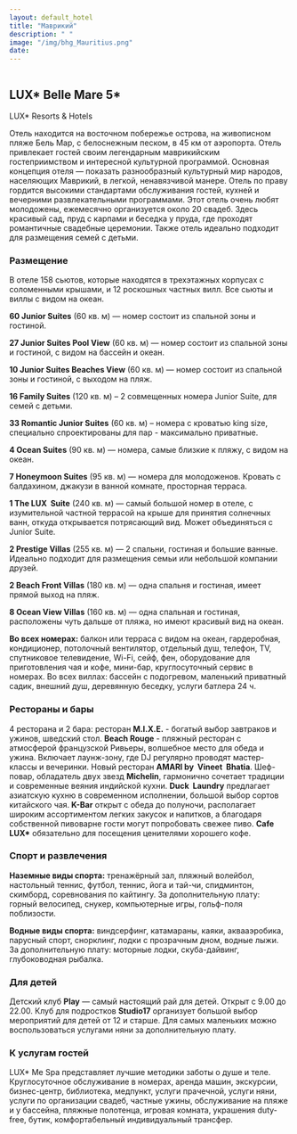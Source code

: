 ```yaml
---
layout: default_hotel
title: "Маврикий"
description: " "
image: "/img/bhg_Mauritius.png"
date: 
---
```



<div id="photo_gallery"><a class="gallery" rel="group" href="/hotels/mauritius/11770/1GLMTSjSoM.jpg" target="_blank" title=""><img src="https://raw.githubusercontent.com/52tour/52tour.github.io/main/hotels/mauritius/11770/_1GLMTSjSoM.jpg" alt=""></a><a class="gallery" rel="group" href="/hotels/mauritius/11770/1hqfrG9Dv7.jpg" target="_blank" title=""><img src="https://raw.githubusercontent.com/52tour/52tour.github.io/main/hotels/mauritius/11770/_1hqfrG9Dv7.jpg" alt=""></a><a class="gallery" rel="group" href="/hotels/mauritius/11770/9cb45AKjeE.jpg" target="_blank" title=""><img src="https://raw.githubusercontent.com/52tour/52tour.github.io/main/hotels/mauritius/11770/_9cb45AKjeE.jpg" alt=""></a><a class="gallery" rel="group" href="/hotels/mauritius/11770/Dhs5voaX0D.jpg" target="_blank" title=""><img src="https://raw.githubusercontent.com/52tour/52tour.github.io/main/hotels/mauritius/11770/_Dhs5voaX0D.jpg" alt=""></a><a class="gallery" rel="group" href="/hotels/mauritius/11770/EZhHGA2Fl2.jpg" target="_blank" title=""><img src="https://raw.githubusercontent.com/52tour/52tour.github.io/main/hotels/mauritius/11770/_EZhHGA2Fl2.jpg" alt=""></a><a class="gallery" rel="group" href="/hotels/mauritius/11770/FRu7MxJh8S.jpg" target="_blank" title=""><img src="https://raw.githubusercontent.com/52tour/52tour.github.io/main/hotels/mauritius/11770/_FRu7MxJh8S.jpg" alt=""></a><a class="gallery" rel="group" href="/hotels/mauritius/11770/G4Kd6xYvtS.jpg" target="_blank" title=""><img src="https://raw.githubusercontent.com/52tour/52tour.github.io/main/hotels/mauritius/11770/_G4Kd6xYvtS.jpg" alt=""></a><a class="gallery" rel="group" href="/hotels/mauritius/11770/HpQzen97Ks.jpg" target="_blank" title=""><img src="https://raw.githubusercontent.com/52tour/52tour.github.io/main/hotels/mauritius/11770/_HpQzen97Ks.jpg" alt=""></a><a class="gallery" rel="group" href="/hotels/mauritius/11770/Jiwqazxv0k.jpg" target="_blank" title=""><img src="https://raw.githubusercontent.com/52tour/52tour.github.io/main/hotels/mauritius/11770/_Jiwqazxv0k.jpg" alt=""></a><a class="gallery" rel="group" href="/hotels/mauritius/11770/K4EfbqNVHV.jpg" target="_blank" title=""><img src="https://raw.githubusercontent.com/52tour/52tour.github.io/main/hotels/mauritius/11770/_K4EfbqNVHV.jpg" alt=""></a><a class="gallery" rel="group" href="/hotels/mauritius/11770/L6kXospGaP.jpg" target="_blank" title=""><img src="https://raw.githubusercontent.com/52tour/52tour.github.io/main/hotels/mauritius/11770/_L6kXospGaP.jpg" alt=""></a><a class="gallery" rel="group" href="/hotels/mauritius/11770/M42zqrOt0H.jpg" target="_blank" title=""><img src="https://raw.githubusercontent.com/52tour/52tour.github.io/main/hotels/mauritius/11770/_M42zqrOt0H.jpg" alt=""></a><a class="gallery" rel="group" href="/hotels/mauritius/11770/NaUZe0zZjO.jpg" target="_blank" title=""><img src="https://raw.githubusercontent.com/52tour/52tour.github.io/main/hotels/mauritius/11770/_NaUZe0zZjO.jpg" alt=""></a><a class="gallery" rel="group" href="/hotels/mauritius/11770/Nu0P4qhTUi.jpg" target="_blank" title=""><img src="https://raw.githubusercontent.com/52tour/52tour.github.io/main/hotels/mauritius/11770/_Nu0P4qhTUi.jpg" alt=""></a><a class="gallery" rel="group" href="/hotels/mauritius/11770/VaNmpe3ySy.jpg" target="_blank" title=""><img src="https://raw.githubusercontent.com/52tour/52tour.github.io/main/hotels/mauritius/11770/_VaNmpe3ySy.jpg" alt=""></a><a class="gallery" rel="group" href="/hotels/mauritius/11770/WZneH3PJIb.jpg" target="_blank" title=""><img src="https://raw.githubusercontent.com/52tour/52tour.github.io/main/hotels/mauritius/11770/_WZneH3PJIb.jpg" alt=""></a><a class="gallery" rel="group" href="/hotels/mauritius/11770/XErdV4sBtH.jpg" target="_blank" title=""><img src="https://raw.githubusercontent.com/52tour/52tour.github.io/main/hotels/mauritius/11770/_XErdV4sBtH.jpg" alt=""></a><a class="gallery" rel="group" href="/hotels/mauritius/11770/ZD3GjkZK0I.jpg" target="_blank" title=""><img src="https://raw.githubusercontent.com/52tour/52tour.github.io/main/hotels/mauritius/11770/_ZD3GjkZK0I.jpg" alt=""></a><a class="gallery" rel="group" href="/hotels/mauritius/11770/amGFgirFJ2.jpg" target="_blank" title=""><img src="https://raw.githubusercontent.com/52tour/52tour.github.io/main/hotels/mauritius/11770/_amGFgirFJ2.jpg" alt=""></a><a class="gallery" rel="group" href="/hotels/mauritius/11770/bcx2MLpVT9.jpg" target="_blank" title=""><img src="https://raw.githubusercontent.com/52tour/52tour.github.io/main/hotels/mauritius/11770/_bcx2MLpVT9.jpg" alt=""></a><a class="gallery" rel="group" href="/hotels/mauritius/11770/g5d9gUcOYx.jpg" target="_blank" title=""><img src="https://raw.githubusercontent.com/52tour/52tour.github.io/main/hotels/mauritius/11770/_g5d9gUcOYx.jpg" alt=""></a><a class="gallery" rel="group" href="/hotels/mauritius/11770/iHTaG2y4lT.jpg" target="_blank" title=""><img src="https://raw.githubusercontent.com/52tour/52tour.github.io/main/hotels/mauritius/11770/_iHTaG2y4lT.jpg" alt=""></a><a class="gallery" rel="group" href="/hotels/mauritius/11770/n9ci8riIqB.jpg" target="_blank" title=""><img src="https://raw.githubusercontent.com/52tour/52tour.github.io/main/hotels/mauritius/11770/_n9ci8riIqB.jpg" alt=""></a><a class="gallery" rel="group" href="/hotels/mauritius/11770/oCrV3CuA8v.jpg" target="_blank" title=""><img src="https://raw.githubusercontent.com/52tour/52tour.github.io/main/hotels/mauritius/11770/_oCrV3CuA8v.jpg" alt=""></a><a class="gallery" rel="group" href="/hotels/mauritius/11770/pNfhCeGoen.jpg" target="_blank" title=""><img src="https://raw.githubusercontent.com/52tour/52tour.github.io/main/hotels/mauritius/11770/_pNfhCeGoen.jpg" alt=""></a><a class="gallery" rel="group" href="/hotels/mauritius/11770/riSPxzSmiB.jpg" target="_blank" title=""><img src="https://raw.githubusercontent.com/52tour/52tour.github.io/main/hotels/mauritius/11770/_riSPxzSmiB.jpg" alt=""></a><a class="gallery" rel="group" href="/hotels/mauritius/11770/w3SZ9nnjkn.jpg" target="_blank" title=""><img src="https://raw.githubusercontent.com/52tour/52tour.github.io/main/hotels/mauritius/11770/_w3SZ9nnjkn.jpg" alt=""></a><a class="gallery" rel="group" href="/hotels/mauritius/11770/y4HS26lrNv.jpg" target="_blank" title=""><img src="https://raw.githubusercontent.com/52tour/52tour.github.io/main/hotels/mauritius/11770/_y4HS26lrNv.jpg" alt=""></a></div>

<div id="content"><div class="message"><h2>LUX* Belle Mare  5*</h2><p>LUX* Resorts &amp; Hotels</p><p>Отель находится на восточном побережье острова, на живописном пляже Бель Мар, с белоснежным песком, в 45 км от аэропорта. Отель привлекает гостей своим легендарным маврикийским гостеприимством и интересной культурной программой. Основная концепция отеля — показать разнообразный культурный мир народов, населяющих Маврикий, в легкой, ненавязчивой манере. Отель по праву гордится высокими стандартами обслуживания гостей, кухней и вечерними развлекательными программами. Этот отель очень любят молодожены, ежемесячно организуется около 20 свадеб. Здесь красивый сад, пруд с карпами и беседка у пруда, где проходят романтичные свадебные церемонии. Также отель идеально подходит для размещения семей с детьми.</p><h3>Размещение</h3><p>В отеле 158 сьютов, которые находятся в трехэтажных корпусах с соломенными крышами, и 12 роскошных частных вилл. Все сьюты и виллы с видом на океан.</p><p><b>60 Junior Suites</b> (60 кв. м) — номер состоит из спальной зоны и гостиной.</p><p><b>27 Junior Suites Pool View</b> (60 кв. м) — номер состоит из спальной зоны и гостиной, с видом на бассейн и океан.</p><p><b>10 Junior Suites Beaches View</b> (60 кв. м) — номер состоит из спальной зоны и гостиной, с выходом на пляж.</p><p><b>16 Family Suites</b> (120 кв. м) – 2 совмещенных номера Junior Suite, для семей с детьми.</p><p><b>33 Romantic Junior Suites</b> (60 кв. м) – номера с кроватью king size, специально спроектированы для пар - максимально приватные.</p><p><b>4 Ocean Suites</b> (90 кв. м) — номера, самые близкие к пляжу, с видом на океан.</p><p><b>7 Honeymoon Suites</b> (95 кв. м) — номера для молодоженов. Кровать с балдахином, джакузи в ванной комнате, просторная терраса.</p><p><b>1 The LUX &nbsp;Suite</b> (240 кв. м) — самый большой номер в отеле, с изумительной частной террасой на крыше для принятия солнечных ванн, откуда открывается потрясающий вид. Может объединяться с Junior Suite.</p><p><b>2 Prestige Villas</b> (255 кв. м) — 2 спальни, гостиная и большие ванные. Идеально подходит для размещения семьи или небольшой компании друзей.</p><p><b>2 Beach Front Villas</b> (180 кв. м) — одна спальня и гостиная, имеет прямой выход на пляж.</p><p><b>8 Ocean View Villas</b> (160 кв. м) — одна спальная и гостиная, расположены чуть дальше от пляжа, но имеют красивый вид на океан.</p><p><b>Во всех номерах:</b> балкон или терраса с видом на океан, гардеробная, кондиционер, потолочный вентилятор, отдельный душ, телефон, TV, спутниковое телевидение, Wi-Fi, сейф, фен, оборудование для приготовления чая и кофе, мини-бар, круглосуточный сервис в номерах. Во всех виллах: бассейн с подогревом, маленький приватный садик, внешний душ, деревянную беседку, услуги батлера 24 ч.</p><h3>Рестораны и бары</h3><p>4 ресторана и 2 бара: ресторан <b>M.I.X.E.</b> - богатый выбор завтраков и ужинов, шведский стол. <b>Beach Rouge</b> - пляжный ресторан с атмосферой французской Ривьеры, волшебное место для обеда и ужина. Включает лаунж-зону, где DJ регулярно проводят мастер-классы и вечеринки. Новый ресторан <b>AMARI by &nbsp;Vineet &nbsp;Bhatia</b>. Шеф-повар, обладатель двух звезд <b>Michelin</b>, гармонично сочетает традиции и современные веяния индийской кухни. <b>Duck &nbsp;Laundry</b> предлагает азиатскую кухню в современном исполнении, большой выбор сортов китайского чая.<b> K-Bar</b> открыт с обеда до полуночи, располагает широким ассортиментом легких закусок и напитков, а благодаря собственной пивоварне гости могут попробовать свежее пиво. <b>Cafe LUX*</b> обязательно для посещения ценителями хорошего кофе.</p><h3>Спорт и развлечения</h3><p><b>Наземные виды спорта:</b>&nbsp;тренажёрный зал, пляжный волейбол, настольный теннис, футбол, теннис, йога и тай-чи, спидминтон, скимборд, соревнования по кайтингу. За дополнительную плату: горный велосипед, снукер, компьютерные игры, гольф-поля поблизости.</p><p><b>Водные виды спорта:</b>&nbsp;виндсерфинг, катамараны, каяки, аквааэробика, парусный спорт, снорклинг, лодки с прозрачным дном, водные лыжи. За дополнительную плату: моторные лодки, скуба-дайвинг, глубоководная рыбалка.</p><h3>Для детей</h3><p>Детский клуб&nbsp;<b>Play</b>&nbsp;— самый настоящий рай для детей. Открыт с 9.00 до 22.00. Клуб для подростков <b>Studio17</b> организует большой выбор мероприятий для детей от 12 и старше. Для самых маленьких можно воспользоваться услугами няни за дополнительную плату.</p><h3>К услугам гостей</h3><p>LUX* Me Spa представляет лучшие методики заботы о душе и теле. Круглосуточное обслуживание в номерах, аренда машин, экскурсии, бизнес-центр, библиотека, медпункт, услуги прачечной, услуги няни, услуги по организации свадеб, частные ужины, обслуживание на пляже и у бассейна, пляжные полотенца, игровая комната, украшения duty-free, бутик, комфортабельный индивидуальный трансфер.&nbsp;</p></div>

<br><br><br></div>
